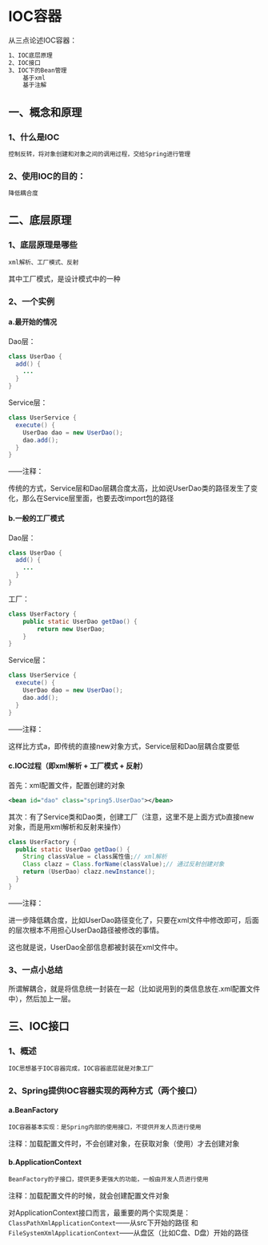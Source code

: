 # IOC容器

从三点论述IOC容器：

```markdown
1、IOC底层原理
2、IOC接口
3、IOC下的Bean管理
	基于xml
	基于注解
```

## 一、概念和原理

### 1、什么是IOC

```markdown
控制反转，将对象创建和对象之间的调用过程，交给Spring进行管理
```

### 2、使用IOC的目的：

```markdown
降低耦合度
```

## 二、底层原理

### 1、底层原理是哪些

```markdown
xml解析、工厂模式、反射
```

其中工厂模式，是设计模式中的一种

### 2、一个实例

#### a.最开始的情况

Dao层：

```java
class UserDao {
  add() {
    ...
  }
}
```

Service层：

````java
class UserService {
  execute() {
    UserDao dao = new UserDao();
    dao.add();
  }
}
````

——注释：

传统的方式，Service层和Dao层耦合度太高，比如说UserDao类的路径发生了变化，那么在Service层里面，也要去改import包的路径

#### b.一般的工厂模式

Dao层：

```java
class UserDao {
  add() {
    ...
  }
}
```

工厂：

```java
class UserFactory {
	public static UserDao getDao() {
		return new UserDao;
	}
}
```

Service层：

```java
class UserService {
  execute() {
    UserDao dao = new UserDao();
    dao.add();
  }
}
```

——注释：

这样比方式a，即传统的直接new对象方式，Service层和Dao层耦合度要低

#### c.IOC过程（即xml解析 + 工厂模式 + 反射）

首先：xml配置文件，配置创建的对象

```xml
<bean id="dao" class="spring5.UserDao"></bean>
```

其次：有了Service类和Dao类，创建工厂（注意，这里不是上面方式b直接new对象，而是用xml解析和反射来操作）

```java
class UserFactory {
  public static UserDao getDao() {
    String classValue = class属性值;// xml解析
    Class clazz = Class.forName(classValue);// 通过反射创建对象
    return (UserDao) clazz.newInstance();
  }
}
```

——注释：

进一步降低耦合度，比如UserDao路径变化了，只要在xml文件中修改即可，后面的层次根本不用担心UserDao路径被修改的事情。

这也就是说，UserDao全部信息都被封装在xml文件中。

### 3、一点小总结

所谓解耦合，就是将信息统一封装在一起（比如说用到的类信息放在.xml配置文件中），然后加上一层。

## 三、IOC接口

### 1、概述

```markdown
IOC思想基于IOC容器完成，IOC容器底层就是对象工厂
```

### 2、Spring提供IOC容器实现的两种方式（两个接口）

#### a.BeanFactory

```markdown
IOC容器基本实现：是Spring内部的使用接口，不提供开发人员进行使用
```

注释：加载配置文件时，不会创建对象，在获取对象（使用）才去创建对象

#### b.ApplicationContext

```markdown
BeanFactory的子接口，提供更多更强大的功能，一般由开发人员进行使用
```

注释：加载配置文件的时候，就会创建配置文件对象

对ApplicationContext接口而言，最重要的两个实现类是：`ClassPathXmlApplicationContext`——从src下开始的路径 和 `FileSystemXmlApplicationContext`——从盘区（比如C盘、D盘）开始的路径

